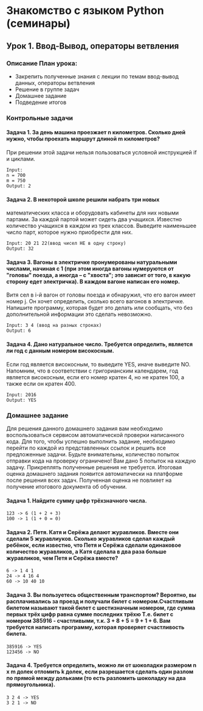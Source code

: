 # Знакомство с языком Python (семинары)

## Урок 1. Ввод-Вывод, операторы ветвления

### Описание План урока:

- Закрепить полученные знания с лекции по темам ввод-вывод данных, операторы ветвления
- Решение в группе задач
- Домашнее задание
- Подведение итогов

### Контрольные задачи

#### Задача 1. За день машина проезжает n километров. Сколько дней нужно, чтобы проехать маршрут длиной m километров? 
При решении этой задачи нельзя пользоваться условной инструкцией if и циклами.

```
Input:
n = 700
m = 750
Output: 2
```

#### Задача 2. В некоторой школе решили набрать три новых
математических класса и оборудовать кабинеты для них новыми партами. За каждой партой может сидеть два учащихся. Известно количество учащихся в каждом из трех классов. Выведите наименьшее число парт, которое нужно приобрести для них.

```
Input: 20 21 22(ввод чисел НЕ в одну строку)
Output: 32
```

#### Задача 3. Вагоны в электричке пронумерованы натуральными числами, начиная с 1 (при этом иногда вагоны нумеруются от "головы" поезда, а иногда – с "хвоста"; это зависит от того, в какую сторону едет электричка). В каждом вагоне написан его номер. 
Витя сел в i-й вагон от головы поезда и обнаружил, что его вагон имеет номер j. 
Он хочет определить, сколько всего вагонов в электричке. Напишите программу, которая будет это делать или сообщать, что без дополнительной информации это сделать невозможно.

```
Input: 3 4 (ввод на разных строках)
Output: 6
```

#### Задача 4. Дано натуральное число. Требуется определить, является ли год с данным номером високосным. 
Если год является високосным, то выведите YES, иначе выведите NO. Напомним, что в соответствии с григорианским календарем, год является високосным, если его номер кратен 4, но не кратен 100, а также если он кратен 400.

```
Input: 2016
Output: YES
```

### Домашнее задание

Для решения данного домашнего задания вам необходимо воспользоваться сервисом автоматической проверки написанного кода.
Для того, чтобы успешно выполнить задание, необходимо перейти по каждой из представленных ссылок и решить все предложенные задачи. 
Будьте внимательны, количество попыток отправки кода на проверку ограничено! Вам дано 5 попыток на каждую задачу.
Прикреплять полученные решения не требуется. Итоговая оценка домашнего задания появится автоматически на платформе после решения всех задач. Полученная оценка не повлияет на получение итогового документа об обучении.

#### Задача 1. Найдите сумму цифр трёхзначного числа.
```
123 -> 6 (1 + 2 + 3)
100 -> 1 (1 + 0 = 0)

```


#### Задача 2. Петя. Катя и Серёжа делают журавликов. Вместе они сделали 5 журавлиуков. Сколько журавликов сделал каждый ребёнок, если известно, что Петя и Серёжа сделали одинаковое количество журавликов, а Катя сделала в два раза больше журавликов, чем Петя и Серёжа вместе?
```
6 -> 1 4 1
24 -> 4 16 4
60 -> 10 40 10

```


#### Задача 3. Вы пользуетесь общественным транспортом? Вероятно, вы расплачивались за проезд и получали билет с номером.Счастливым билетом называют такой билет с шестизначным номером, где сумма первых трёх цифр равна сумме последних трёхю Т.е. билет с номером 385916 - счастливыми, т.к. 3 + 8 + 5 = 9 + 1 + 6. Вам требуется написать программу, которая проверяет счастливость билета.
```
385916 -> YES
123456 -> NO

```

#### Задача 4. Требуется определить, можно ли от шоколадки размером n x m долек отломить k долек, если разрешается сделать один разлом по прямой между дольками (то есть разломить шоколадку на два прямоугольника).
```
3 2 4 -> YES
3 2 1 -> NO

```




